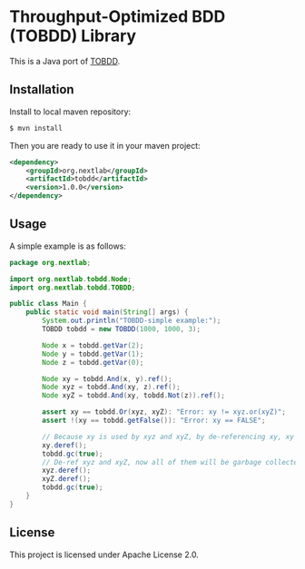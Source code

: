 # Throughput-Optimized BDD (TOBDD) Library
This is a Java port of [TOBDD](https://github.com/guodong/tobdd).

## Installation
Install to local maven repository:
```bash
$ mvn install
```
Then you are ready to use it in your maven project:
```xml
<dependency>
    <groupId>org.nextlab</groupId>
    <artifactId>tobdd</artifactId>
    <version>1.0.0</version>
</dependency>
```

## Usage
A simple example is as follows:
```java
package org.nextlab;

import org.nextlab.tobdd.Node;
import org.nextlab.tobdd.TOBDD;

public class Main {
    public static void main(String[] args) {
        System.out.println("TOBDD-simple example:");
        TOBDD tobdd = new TOBDD(1000, 1000, 3);

        Node x = tobdd.getVar(2);
        Node y = tobdd.getVar(1);
        Node z = tobdd.getVar(0);

        Node xy = tobdd.And(x, y).ref();
        Node xyz = tobdd.And(xy, z).ref();
        Node xyZ = tobdd.And(xy, tobdd.Not(z)).ref();

        assert xy == tobdd.Or(xyz, xyZ): "Error: xy != xyz.or(xyZ)";
        assert !(xy == tobdd.getFalse()): "Error: xy == FALSE";

        // Because xy is used by xyz and xyZ, by de-referencing xy, xy will not be garbage collected.
        xy.deref();
        tobdd.gc(true);
        // De-ref xyz and xyZ, now all of them will be garbage collected.
        xyz.deref();
        xyZ.deref();
        tobdd.gc(true);
    }
}
```
## License
This project is licensed under Apache License 2.0.